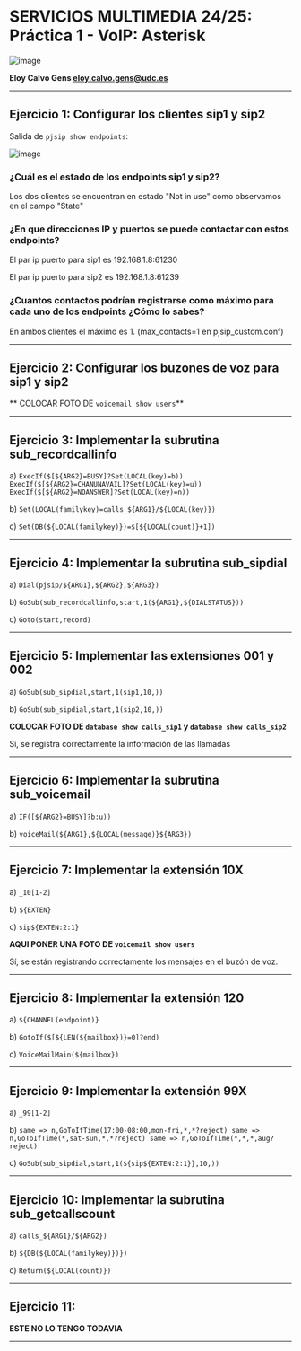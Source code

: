 # SERVICIOS MULTIMEDIA 24/25: Práctica 1 - VoIP: Asterisk


![image](https://github.com/user-attachments/assets/97eb8252-f77a-442f-b92f-824b8f0db167)


**Eloy Calvo Gens eloy.calvo.gens@udc.es**


---

## Ejercicio 1: Configurar los clientes sip1 y sip2

Salida de `pjsip show endpoints`:

![image](https://github.com/user-attachments/assets/089914ac-8750-4a48-ae6b-64506b6426ec)

### ¿Cuál es el estado de los endpoints sip1 y sip2?

Los dos clientes se encuentran en estado "Not in use" como observamos en el campo "State"

### ¿En que direcciones IP y puertos se puede contactar con estos endpoints?

El par ip puerto para sip1 es 192.168.1.8:61230

El par ip puerto para sip2 es 192.168.1.8:61239

### ¿Cuantos contactos podrían registrarse como máximo para cada uno de los endpoints ¿Cómo lo sabes?

En ambos clientes el máximo es 1. (max_contacts=1 en pjsip_custom.conf)

---

## Ejercicio 2: Configurar los buzones de voz para sip1 y sip2

** COLOCAR FOTO DE `voicemail show users`**

---

## Ejercicio 3: Implementar la subrutina sub_recordcallinfo

 a) ```ExecIf($[${ARG2}=BUSY]?Set(LOCAL(key)=b))
 ExecIf($[${ARG2}=CHANUNAVAIL]?Set(LOCAL(key)=u))
 ExecIf($[${ARG2}=NOANSWER]?Set(LOCAL(key)=n))```
 
 b) ```Set(LOCAL(familykey)=calls_${ARG1}/${LOCAL(key)})```
 
 c) ```Set(DB(${LOCAL(familykey)})=$[${LOCAL(count)}+1])```
 
---

## Ejercicio 4: Implementar la subrutina sub_sipdial
 
 a) ```Dial(pjsip/${ARG1},${ARG2},${ARG3})```
 
 b) ```GoSub(sub_recordcallinfo,start,1(${ARG1},${DIALSTATUS}))```
 
 c) ```Goto(start,record)```

---

## Ejercicio 5:  Implementar las extensiones 001 y 002
 
 a) ```GoSub(sub_sipdial,start,1(sip1,10,))```
 
 b) ```GoSub(sub_sipdial,start,1(sip2,10,))```
 
**COLOCAR FOTO DE `database show calls_sip1` y `database show calls_sip2`**

 Sí, se registra correctamente la información de las llamadas
 
---

## Ejercicio 6: Implementar la subrutina sub_voicemail
 
 a) ```IF([${ARG2}=BUSY]?b:u))```
 
 b) ```voiceMail(${ARG1},${LOCAL(message)}${ARG3})```

---

## Ejercicio 7: Implementar la extensión 10X
 
 a) ```_10[1-2]```
 
 b) ```${EXTEN}```
 
 c) ```sip${EXTEN:2:1}```

 **AQUI PONER UNA FOTO DE `voicemail show users`**

  Sí, se están registrando correctamente los mensajes en el buzón de voz.

---

## Ejercicio 8: Implementar la extensión 120
 
 a) ```${CHANNEL(endpoint)}```
 
 b) ```GotoIf($[${LEN(${mailbox})}=0]?end)```
 
 c) ```VoiceMailMain(${mailbox})```

---

## Ejercicio 9: Implementar la extensión 99X
 
 a) ```_99[1-2]```
 
 b) ```same => n,GoToIfTime(17:00-08:00,mon-fri,*,*?reject)
 same => n,GoToIfTime(*,sat-sun,*,*?reject)
 same => n,GoToIfTime(*,*,*,aug?reject)```
 
 c) ```GoSub(sub_sipdial,start,1(${sip${EXTEN:2:1}},10,))```

---

## Ejercicio 10: Implementar la subrutina sub_getcallscount
 
 a) ```calls_${ARG1}/${ARG2})```
 
 b) ```${DB(${LOCAL(familykey)})})```
 
 c) ```Return(${LOCAL(count)})```


---

## Ejercicio 11:

**ESTE NO LO TENGO TODAVIA**

---
